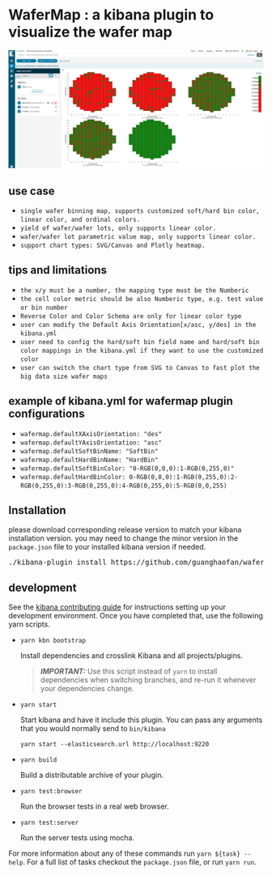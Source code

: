 # WaferMap : a kibana plugin to visualize the wafer map

![wafermap](wafermap.png)

## use case
  - `single wafer binning map, supports customized soft/hard bin color, linear color, and ordinal colors.`
  - `yield of wafer/wafer lots, only supports linear color.`
  - `wafer/wafer lot parametric value map, only supports linear color.`
  - `support chart types: SVG/Canvas and Plotly heatmap.`
  
## tips and limitations 
  - `the x/y must be a number, the mapping type must be the Numberic`
  - `the cell color metric should be also Numberic type, e.g. test value or bin number`
  - `Reverse Color and Color Schema are only for linear color type`
  - `user can modify the Default Axis Orientation[x/asc, y/des] in the kibana.yml`
  - `user need to config the hard/soft bin field name and hard/soft bin color mappings in the kibana.yml if they want to use the customized color`
  - `user can switch the chart type from SVG to Canvas to fast plot the big data size wafer maps`
  
## example of kibana.yml for wafermap plugin configurations
  - `wafermap.defaultXAxisOrientation: "des"`
  - `wafermap.defaultYAxisOrientation: "asc"`
  - `wafermap.defaultSoftBinName: "SoftBin"`
  - `wafermap.defaultHardBinName: "HardBin"`
  - `wafermap.defaultSoftBinColor: "0-RGB(0,0,0):1-RGB(0,255,0)"`
  - `wafermap.defaultHardBinColor: 0-RGB(0,0,0):1-RGB(0,255,0):2-RGB(0,255,0):3-RGB(0,255,0):4-RGB(0,255,0):5-RGB(0,0,255)`
  
## Installation
please download corresponding release version to match your kibana installation version.
you may need to change the minor version in the `package.json` file to your installed kibana version if needed.
<pre>
./kibana-plugin install https://github.com/guanghaofan/wafermap/releases/download/v7.3.x/wafermap-7.3.x.zip
</pre>

## development

See the [kibana contributing guide](https://github.com/elastic/kibana/blob/master/CONTRIBUTING.md) for instructions setting up your development environment. Once you have completed that, use the following yarn scripts.

  - `yarn kbn bootstrap`

    Install dependencies and crosslink Kibana and all projects/plugins.

    > ***IMPORTANT:*** Use this script instead of `yarn` to install dependencies when switching branches, and re-run it whenever your dependencies change.

  - `yarn start`

    Start kibana and have it include this plugin. You can pass any arguments that you would normally send to `bin/kibana`

      ```
      yarn start --elasticsearch.url http://localhost:9220
      ```

  - `yarn build`

    Build a distributable archive of your plugin.

  - `yarn test:browser`

    Run the browser tests in a real web browser.

  - `yarn test:server`

    Run the server tests using mocha.

For more information about any of these commands run `yarn ${task} --help`. For a full list of tasks checkout the `package.json` file, or run `yarn run`.

